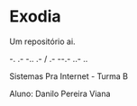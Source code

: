# Exodia
Um repositório ai.

-. .- -.. .- / .- --.- ..- ..

Sistemas Pra Internet - Turma B

Aluno: Danilo Pereira Viana
